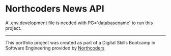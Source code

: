 # Northcoders News API

A .env.development file is needed with PG='databasename' to run this project.



--- 

This portfolio project was created as part of a Digital Skills Bootcamp in Software Engineering provided by [Northcoders](https://northcoders.com/)
